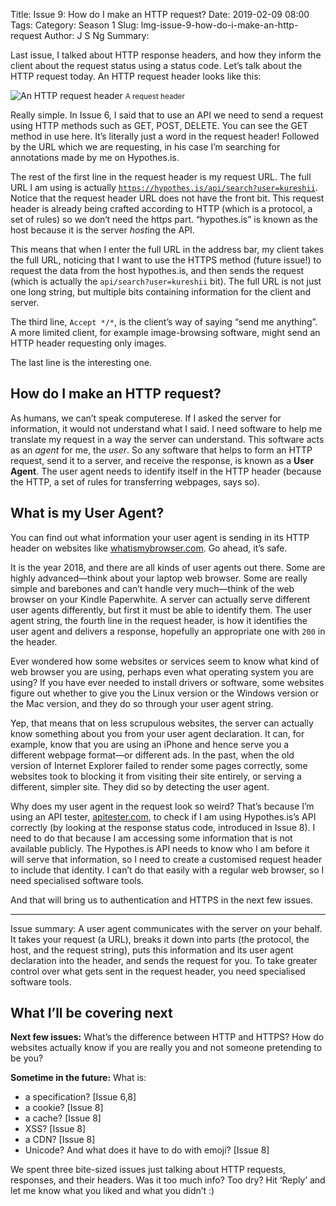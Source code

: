 Title: Issue 9: How do I make an HTTP request?
Date: 2019-02-09 08:00
Tags: 
Category: Season 1
Slug: lmg-issue-9-how-do-i-make-an-http-request
Author: J S Ng
Summary: 

Last issue, I talked about HTTP response headers, and how they inform the client about the request status using a status code. Let’s talk about the HTTP request today. An HTTP request header looks like this:


![An HTTP request header]({attach}/season1/issue009/issue009_01.png)
<small>A request header</small>


Really simple. In Issue 6, I said that to use an API we need to send a request using HTTP methods such as GET, POST, DELETE. You can see the GET method in use here. It’s literally just a word in the request header! Followed by the URL which we are requesting, in his case I’m searching for annotations made by me on Hypothes.is.

The rest of the first line in the request header is my request URL. The full URL I am using is actually [`https://hypothes.is/api/search?user=kureshii`](https://hypothes.is/api/search?user=kureshii). Notice that the request header URL does not have the front bit. This request header is already being crafted according to HTTP (which is a protocol, a set of rules) so we don‘t need the https part. “hypothes.is” is known as the host because it is the server *host*ing the API.

This means that when I enter the full URL in the address bar, my client takes the full URL, noticing that I want to use the HTTPS method (future issue!) to request the data from the host hypothes.is, and then sends the request (which is actually the `api/search?user=kureshii` bit). The full URL is not just one long string, but multiple bits containing information for the client and server.

The third line, `Accept */*`, is the client’s way of saying “send me anything”. A more limited client, for example image-browsing software, might send an HTTP header requesting only images.

The last line is the interesting one.

## How do I make an HTTP request?

As humans, we can’t speak computerese. If I asked the server for information, it would not understand what I said. I need software to help me translate my request in a way the server can understand. This software acts as an *agent* for me, the *user*. So any software that helps to form an HTTP request, send it to a server, and receive the response, is known as a **User Agent**. The user agent needs to identify itself in the HTTP header (because the HTTP, a set of rules for transferring webpages, says so).

## What is my User Agent?

You can find out what information your user agent is sending in its HTTP header on websites like [whatismybrowser.com](https://www.whatismybrowser.com/detect/what-is-my-user-agent). Go ahead, it’s safe.

It is the year 2018, and there are all kinds of user agents out there. Some are highly advanced—think about your laptop web browser. Some are really simple and barebones and can’t handle very much—think of the web browser on your Kindle Paperwhite. A server can actually serve different user agents differently, but first it must be able to identify them. The user agent string, the fourth line in the request header, is how it identifies the user agent and delivers a response, hopefully an appropriate one with `200` in the header.

Ever wondered how some websites or services seem to know what kind of web browser you are using, perhaps even what operating system you are using? If you have ever needed to install drivers or software, some websites figure out whether to give you the Linux version or the Windows version or the Mac version, and they do so through your user agent string.

Yep, that means that on less scrupulous websites, the server can actually know something about you from your user agent declaration. It can, for example, know that you are using an iPhone and hence serve you a different webpage format—or different ads. In the past, when the old version of Internet Explorer failed to render some pages correctly, some websites took to blocking it from visiting their site entirely, or serving a different, simpler site. They did so by detecting the user agent.

Why does my user agent in the request look so weird? That’s because I’m using an API tester, [apitester.com](https://apitester.com/), to check if I am using Hypothes.is’s API correctly (by looking at the response status code, introduced in Issue 8). I need to do that because I am accessing some information that is not available publicly. The Hypothes.is API needs to know who I am before it will serve that information, so I need to create a customised request header to include that identity. I can’t do that easily with a regular web browser, so I need specialised software tools.

And that will bring us to authentication and HTTPS in the next few issues.

-----

Issue summary: A user agent communicates with the server on your behalf. It takes your request (a URL), breaks it down into parts (the protocol, the host, and the request string), puts this information and its user agent declaration into the header, and sends the request for you. To take greater control over what gets sent in the request header, you need specialised software tools.

## What I’ll be covering next

**Next few issues:** What’s the difference between HTTP and HTTPS? How do websites actually know if you are really you and not someone pretending to be you?

**Sometime in the future:** What is:

- a specification? [Issue 6,8]
- a cookie? [Issue 8]
- a cache? [Issue 8]
- XSS? [Issue 8]
- a CDN? [Issue 8]
- Unicode? And what does it have to do with emoji? [Issue 8]

We spent three bite-sized issues just talking about HTTP requests, responses, and their headers. Was it too much info? Too dry? Hit ‘Reply’ and let me know what you liked and what you didn’t :)
